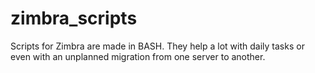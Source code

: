 # zimbra_scripts
Scripts for Zimbra are made in BASH. They help a lot with daily tasks or even with an unplanned migration from one server to another.
